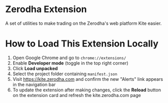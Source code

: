 # Zerodha Extension

A set of utilities to make trading on the Zerodha's web platform Kite easier.

# How to Load This Extension Locally

1. Open Google Chrome and go to `chrome://extensions/`
2. Enable **Developer mode** (toggle in the top right corner)
3. Click **Load unpacked**
4. Select the project folder containing `manifest.json`
5. Visit https://kite.zerodha.com and confirm the new "Alerts" link appears in the navigation bar
6. To update the extension after making changes, click the **Reload** button on the extension card and refresh the kite.zerodha.com page
